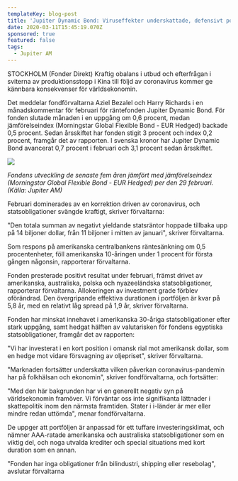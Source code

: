 ```yaml
---
templateKey: blog-post
title: 'Jupiter Dynamic Bond: Viruseffekter underskattade, defensivt positionerad'
date: 2020-03-11T15:45:19.070Z
sponsored: true
featured: false
tags:
  - Jupiter AM
---
```

STOCKHOLM (Fonder Direkt) Kraftig obalans i utbud och efterfrågan i sviterna av produktionsstopp i Kina till följd av coronavirus kommer ge kännbara konsekvenser för världsekonomin.

Det meddelar fondförvaltarna Aziel Bezalel och Harry Richards i en månadskommentar för februari för räntefonden Jupiter Dynamic Bond. För fonden slutade månaden i en uppgång om 0,6 procent, medan jämförelseindex (Morningstar Global Flexible Bond - EUR Hedged) backade 0,5 procent. Sedan årsskiftet har fonden stigit 3 procent och index 0,2 procent, framgår det av rapporten. I svenska kronor har Jupiter Dynamic Bond avancerat 0,7 procent i februari och 3,1 procent sedan årsskiftet.

![](/img/dynamic.PNG)

*Fondens utveckling de senaste fem åren jämfört med jämförelseindex (Morningstar Global Flexible Bond - EUR Hedged) per den 29 februari. (Källa: Jupiter AM)*

Februari dominerades av en korrektion driven av coronavirus, och statsobligationer svängde kraftigt, skriver förvaltarna:

"Den totala summan av negativt yieldande statsräntor hoppade tillbaka upp på 14 biljoner dollar, från 11 biljoner i mitten av januari", skriver förvaltarna.

Som respons på amerikanska centralbankens räntesänkning om 0,5 procentenheter, föll amerikanska 10-åringen under 1 procent för första gången någonsin, rapporterar förvaltarna.

Fonden presterade positivt resultat under februari, främst drivet av amerikanska, australiska, polska och nyazeeländska statsobligationer, rapporterar förvaltarna. Allokeringen av investment grade förblev oförändrad. Den övergripande effektiva durationen i portföljen är kvar på 5,8 år, med en relativt låg spread på 1,9 år, skriver förvaltarna.

Fonden har minskat innehavet i amerikanska 30-åriga statsobligationer efter stark uppgång, samt hedgat hälften av valutarisken för fondens egyptiska statsobligationer, framgår det av rapporten:

"Vi har investerat i en kort position i omansk rial mot amerikansk dollar, som en hedge mot vidare försvagning av oljepriset", skriver förvaltarna.

"Marknaden fortsätter underskatta vilken påverkan coronavirus-pandemin har på folkhälsan och ekonomin", skriver fondförvaltarna, och fortsätter:

"Med den här bakgrunden har vi en generellt negativ syn på världsekonomin framöver. Vi förväntar oss inte signifikanta lättnader i skattepolitik inom den närmsta framtiden. Stater i i-länder är mer eller mindre redan uttömda", menar fondförvaltarna.

De uppger att portföljen är anpassad för ett tuffare investeringsklimat, och nämner AAA-ratade amerikanska och australiska statsobligationer som en viktig del, och noga utvalda krediter och special situations med kort duration som en annan.

"Fonden har inga obligationer från bilindustri, shipping eller resebolag", avslutar förvaltarna
